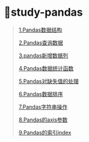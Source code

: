 # :ski:study-pandas

> <a href="file/notes/1.Pandas数据结构.ipynb" target="_blank">1.Pandas数据结构</a>
>
> <a href="file/notes/2.Pandas查询数据.ipynb" target="_blank">2.Pandas查询数据</a>
>
> <a href="file/notes/3.pandas新增数据列.ipynb" target="_blank">3.pandas新增数据列</a>
>
> <a href="file/notes/4.Pandas数据统计函数.ipynb" target="_blank">4.Pandas数据统计函数</a>
>
> <a href="file/notes/5.Pandas对缺失值的处理.ipynb" target="_blank">5.Pandas对缺失值的处理</a>
>
> <a href="file/notes/6.Pandas数据排序.ipynb" target="_blank">6.Pandas数据排序</a>
>
> <a href="file/notes/7.Pandas字符串操作.ipynb" target="_blank">7.Pandas字符串操作</a>
>
> <a href="file/notes/8.Pandas的axis参数.ipynb" target="_blank">8.Pandas的axis参数</a>
>
> <a href="file/notes/9.Pandas的索引index.ipynb" target="_blank">9.Pandas的索引index</a>


